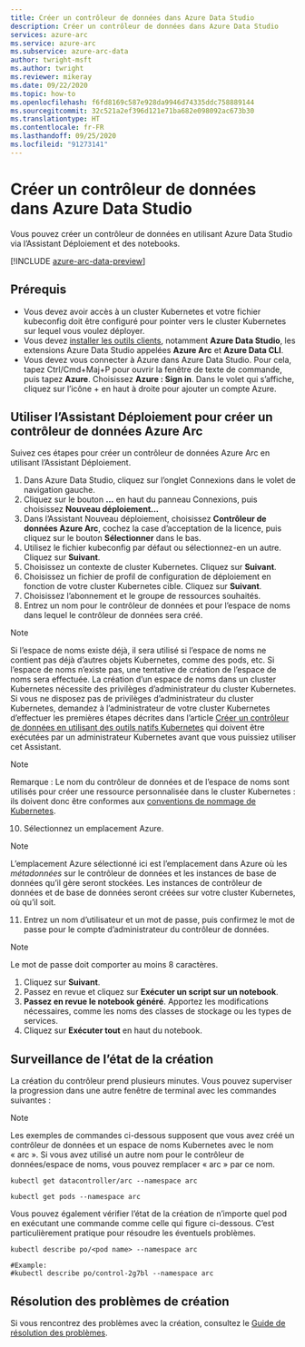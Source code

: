 ```yaml
---
title: Créer un contrôleur de données dans Azure Data Studio
description: Créer un contrôleur de données dans Azure Data Studio
services: azure-arc
ms.service: azure-arc
ms.subservice: azure-arc-data
author: twright-msft
ms.author: twright
ms.reviewer: mikeray
ms.date: 09/22/2020
ms.topic: how-to
ms.openlocfilehash: f6fd8169c587e928da9946d74335ddc758889144
ms.sourcegitcommit: 32c521a2ef396d121e71ba682e098092ac673b30
ms.translationtype: HT
ms.contentlocale: fr-FR
ms.lasthandoff: 09/25/2020
ms.locfileid: "91273141"
---
```

# <a name="create-data-controller-in-azure-data-studio"></a>Créer un contrôleur de données dans Azure Data Studio

Vous pouvez créer un contrôleur de données en utilisant Azure Data Studio via l’Assistant Déploiement et des notebooks.

[!INCLUDE [azure-arc-data-preview](../../../includes/azure-arc-data-preview.md)]

## <a name="prerequisites"></a>Prérequis

- Vous devez avoir accès à un cluster Kubernetes et votre fichier kubeconfig doit être configuré pour pointer vers le cluster Kubernetes sur lequel vous voulez déployer.
- Vous devez [installer les outils clients](install-client-tools.md), notamment **Azure Data Studio**, les extensions Azure Data Studio appelées **Azure Arc** et **Azure Data CLI**.
- Vous devez vous connecter à Azure dans Azure Data Studio.  Pour cela, tapez Ctrl/Cmd+Maj+P pour ouvrir la fenêtre de texte de commande, puis tapez **Azure**.  Choisissez **Azure : Sign in**.   Dans le volet qui s’affiche, cliquez sur l’icône + en haut à droite pour ajouter un compte Azure.

## <a name="use-the-deployment-wizard-to-create-azure-arc-data-controller"></a>Utiliser l’Assistant Déploiement pour créer un contrôleur de données Azure Arc

Suivez ces étapes pour créer un contrôleur de données Azure Arc en utilisant l’Assistant Déploiement.

1. Dans Azure Data Studio, cliquez sur l’onglet Connexions dans le volet de navigation gauche.
2. Cliquez sur le bouton **...** en haut du panneau Connexions, puis choisissez **Nouveau déploiement...**
3. Dans l’Assistant Nouveau déploiement, choisissez **Contrôleur de données Azure Arc**, cochez la case d’acceptation de la licence, puis cliquez sur le bouton **Sélectionner** dans le bas.
4. Utilisez le fichier kubeconfig par défaut ou sélectionnez-en un autre.  Cliquez sur **Suivant**.
5. Choisissez un contexte de cluster Kubernetes. Cliquez sur **Suivant**.
6. Choisissez un fichier de profil de configuration de déploiement en fonction de votre cluster Kubernetes cible. Cliquez sur **Suivant**.
8. Choisissez l’abonnement et le groupe de ressources souhaités.
9. Entrez un nom pour le contrôleur de données et pour l’espace de noms dans lequel le contrôleur de données sera créé.  

> [!NOTE]
> Si l’espace de noms existe déjà, il sera utilisé si l’espace de noms ne contient pas déjà d’autres objets Kubernetes, comme des pods, etc.  Si l’espace de noms n’existe pas, une tentative de création de l’espace de noms sera effectuée.  La création d’un espace de noms dans un cluster Kubernetes nécessite des privilèges d’administrateur du cluster Kubernetes.  Si vous ne disposez pas de privilèges d’administrateur du cluster Kubernetes, demandez à l’administrateur de votre cluster Kubernetes d’effectuer les premières étapes décrites dans l’article [Créer un contrôleur de données en utilisant des outils natifs Kubernetes](./create-data-controller-using-kubernetes-native-tools.md) qui doivent être exécutées par un administrateur Kubernetes avant que vous puissiez utiliser cet Assistant.

> [!NOTE]
> Remarque : Le nom du contrôleur de données et de l’espace de noms sont utilisés pour créer une ressource personnalisée dans le cluster Kubernetes : ils doivent donc être conformes aux [conventions de nommage de Kubernetes](https://kubernetes.io/docs/concepts/overview/working-with-objects/names/#names).

10. Sélectionnez un emplacement Azure.
   
> [!NOTE]
> L’emplacement Azure sélectionné ici est l’emplacement dans Azure où les *métadonnées* sur le contrôleur de données et les instances de base de données qu’il gère seront stockées.  Les instances de contrôleur de données et de base de données seront créées sur votre cluster Kubernetes, où qu’il soit.

11.  Entrez un nom d’utilisateur et un mot de passe, puis confirmez le mot de passe pour le compte d’administrateur du contrôleur de données.

> [!NOTE]
> Le mot de passe doit comporter au moins 8 caractères.

1.  Cliquez sur **Suivant**.
2.  Passez en revue et cliquez sur **Exécuter un script sur un notebook**.
3.  **Passez en revue le notebook généré**.  Apportez les modifications nécessaires, comme les noms des classes de stockage ou les types de services.
4.  Cliquez sur **Exécuter tout** en haut du notebook.

## <a name="monitoring-the-creation-status"></a>Surveillance de l’état de la création

La création du contrôleur prend plusieurs minutes. Vous pouvez superviser la progression dans une autre fenêtre de terminal avec les commandes suivantes :

> [!NOTE]
>  Les exemples de commandes ci-dessous supposent que vous avez créé un contrôleur de données et un espace de noms Kubernetes avec le nom « arc ».  Si vous avez utilisé un autre nom pour le contrôleur de données/espace de noms, vous pouvez remplacer « arc » par ce nom.

```console
kubectl get datacontroller/arc --namespace arc
```

```console
kubectl get pods --namespace arc
```

Vous pouvez également vérifier l’état de la création de n’importe quel pod en exécutant une commande comme celle qui figure ci-dessous.  C’est particulièrement pratique pour résoudre les éventuels problèmes.

```console
kubectl describe po/<pod name> --namespace arc

#Example:
#kubectl describe po/control-2g7bl --namespace arc
```

## <a name="troubleshooting-creation-problems"></a>Résolution des problèmes de création

Si vous rencontrez des problèmes avec la création, consultez le [Guide de résolution des problèmes](troubleshoot-guide.md).
